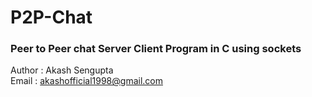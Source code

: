 # P2P-Chat
### Peer to Peer chat Server Client Program in C using sockets

Author : Akash Sengupta\
Email  : akashofficial1998@gmail.com
